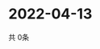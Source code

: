 # 2022-04-13
  共 0条

  <!-- BEGIN -->
  <!-- 最后更新时间Wed Apr 13 2022 21:04:40 GMT+0000 (Coordinated Universal Time) -->
  
  <!-- END -->
  
  